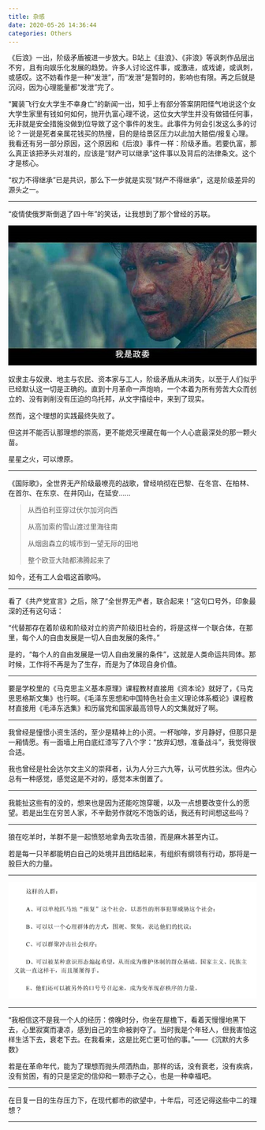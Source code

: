 ```yaml
---
title: 杂感
date: 2020-05-26 14:36:44
categories: Others
---
```


《后浪》一出，阶级矛盾被进一步放大。B站上《韭浪》、《非浪》等讽刺作品层出不穷，且有向娱乐化发展的趋势。许多人讨论这件事，或激进，或戏谑，或讽刺，或感叹。这不妨看作是一种“发泄”，而“发泄”是暂时的，影响也有限。再之后就是沉闷，因为心理能量都“发泄”完了。

“翼装飞行女大学生不幸身亡”的新闻一出，知乎上有部分答案阴阳怪气地说这个女大学生家里有钱如何如何，抛开仇富心理不说，这位女大学生并没有做错任何事，无非就是安全措施没做到位导致了这个事件的发生。此事件为何会引发这么多的讨论？一说是死者亲属花钱买的热搜，目的是给景区压力以此加大赔偿/报复心理。我看还有另一部分原因，这个原因和《后浪》事件一样：阶级矛盾。若要仇富，那么真正该把矛头对准的，应该是“财产可以继承”这件事以及背后的法律条文。这个才是核心。

“权力不得继承”已是共识，那么下一步就是实现“财产不得继承”，这是阶级差异的源头之一。

---

“疫情使俄罗斯倒退了四十年”的笑话，让我想到了那个曾经的苏联。

![](./杂感/2.jpg)

奴隶主与奴隶、地主与农民、资本家与工人，阶级矛盾从未消失，以至于人们似乎已经默认这一切是正确的。直到十月革命一声炮响，一个本着为所有劳苦大众而创立的、没有剥削没有压迫的乌托邦，从文字描绘中，来到了现实。

然而，这个理想的实践最终失败了。

但这并不能否认那理想的崇高，更不能熄灭埋藏在每一个人心底最深处的那一颗火苗。

星星之火，可以燎原。

---

《国际歌》，全世界无产阶级最嘹亮的战歌，曾经响彻在巴黎、在冬宫、在柏林、在首尔、在东京、在井冈山，在延安……

> 从西伯利亚穿过伏尔加河向西
>
> 从高加索的雪山渡过里海往南
>
> 从烟囱森立的城市到一望无际的田地
>
> 整个欧亚大陆都沸腾起来了

如今，还有工人会唱这首歌吗。

---

看了《共产党宣言》之后，除了“全世界无产者，联合起来！”这句口号外，印象最深的还有这句话：

“代替那存在着阶级和阶级对立的资产阶级旧社会的，将是这样一个联合体，在那里，每个人的自由发展是一切人自由发展的条件。”

是的，“每个人的自由发展是一切人自由发展的条件”，这就是人类命运共同体。那时候，工作将不再是为了生存，而是为了体现自身价值。

---

要是学校里的《马克思主义基本原理》课程教材直接用《资本论》就好了，《马克思恩格斯文集》也行啊。《毛泽东思想和中国特色社会主义理论体系概论》课程教材直接用《毛泽东选集》和历届党和国家最高领导人的文集就好了啊。

---

我曾经是憧憬小资生活的，至少是精神上的小资。一杯咖啡，岁月静好，但那只是一厢情愿。有一面墙上用白底红漆写了八个字：“放弃幻想，准备战斗”，我觉得很合适。

我也曾经是社会达尔文主义的崇拜者，认为人分三六九等，认可优胜劣汰。但内心总有一种感觉，感觉这是不对的，感觉本末倒置了。

---

我能扯这些有的没的，想来也是因为还能吃饱穿暖，以及一点想要改变什么的愿望。若是出生在穷苦人家，不辛勤劳作就吃不饱饭的话，我还有时间想这些吗？

---

狼在吃羊时，羊群不是一起愤怒地拿角去攻击狼，而是麻木甚至内讧。

若是每一只羊都能明白自己的处境并且团结起来，有组织有纲领有行动，那将是一股巨大的力量。

---

![](./杂感/1.png)

---

“我相信这不是我一个人的经历：傍晚时分，你坐在屋檐下，看着天慢慢地黑下去，心里寂寞而凄凉，感到自己的生命被剥夺了。当时我是个年轻人，但我害怕这样生活下去，衰老下去。在我看来，这是比死亡更可怕的事。”——《沉默的大多数》

若是在革命年代，能为了理想而抛头颅洒热血，那样的话，没有衰老，没有疾病，没有贫困，有的只是坚定的信仰和一颗赤子之心，也是一种幸福吧。

---

在日复一日的生存压力下，在现代都市的欲望中，十年后，可还记得这些中二的理想？

---

